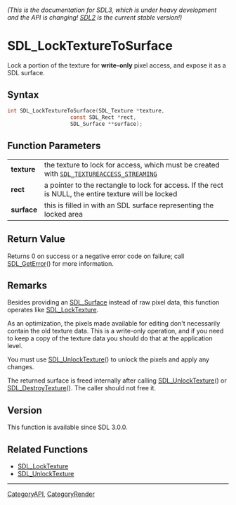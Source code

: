 ###### (This is the documentation for SDL3, which is under heavy development and the API is changing! [SDL2](https://wiki.libsdl.org/SDL2/) is the current stable version!)
# SDL_LockTextureToSurface

Lock a portion of the texture for **write-only** pixel access, and expose it as a SDL surface.

## Syntax

```c
int SDL_LockTextureToSurface(SDL_Texture *texture,
                    const SDL_Rect *rect,
                    SDL_Surface **surface);

```

## Function Parameters

|                 |                                                                                                                         |
| --------------- | ----------------------------------------------------------------------------------------------------------------------- |
| **texture**     | the texture to lock for access, which must be created with [`SDL_TEXTUREACCESS_STREAMING`](SDL_TEXTUREACCESS_STREAMING) |
| **rect**        | a pointer to the rectangle to lock for access. If the rect is NULL, the entire texture will be locked                   |
| **surface**     | this is filled in with an SDL surface representing the locked area                                                      |

## Return Value

Returns 0 on success or a negative error code on failure; call
[SDL_GetError](SDL_GetError)() for more information.

## Remarks

Besides providing an [SDL_Surface](SDL_Surface) instead of raw pixel data,
this function operates like [SDL_LockTexture](SDL_LockTexture).

As an optimization, the pixels made available for editing don't necessarily
contain the old texture data. This is a write-only operation, and if you
need to keep a copy of the texture data you should do that at the
application level.

You must use [SDL_UnlockTexture](SDL_UnlockTexture)() to unlock the pixels
and apply any changes.

The returned surface is freed internally after calling
[SDL_UnlockTexture](SDL_UnlockTexture)() or
[SDL_DestroyTexture](SDL_DestroyTexture)(). The caller should not free it.

## Version

This function is available since SDL 3.0.0.

## Related Functions

* [SDL_LockTexture](SDL_LockTexture)
* [SDL_UnlockTexture](SDL_UnlockTexture)

----
[CategoryAPI](CategoryAPI), [CategoryRender](CategoryRender)

